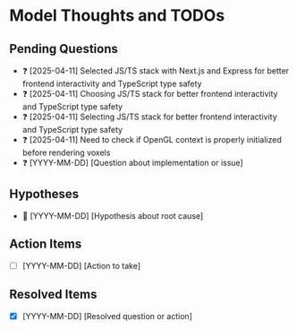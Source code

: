 # Model Thoughts and TODOs

## Pending Questions
- ❓ [2025-04-11] Selected JS/TS stack with Next.js and Express for better frontend interactivity and TypeScript type safety
- ❓ [2025-04-11] Choosing JS/TS stack for better frontend interactivity and TypeScript type safety
- ❓ [2025-04-11] Selecting JS/TS stack for better frontend interactivity and TypeScript type safety
- ❓ [2025-04-11] Need to check if OpenGL context is properly initialized before rendering voxels
- ❓ [YYYY-MM-DD] [Question about implementation or issue]

## Hypotheses
- 🧠 [YYYY-MM-DD] [Hypothesis about root cause]

## Action Items
- [ ] [YYYY-MM-DD] [Action to take]

## Resolved Items
- [x] [YYYY-MM-DD] [Resolved question or action]
